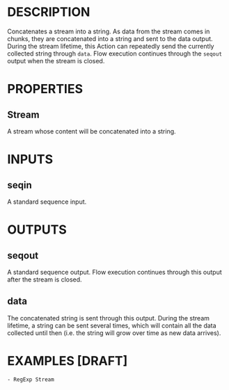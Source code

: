# DESCRIPTION

Concatenates a stream into a string. As data from the stream comes in chunks, they are concatenated into a string and sent to the data output. During the stream lifetime, this Action can repeatedly send the currently collected string through `data`. Flow execution continues through the `seqout` output when the stream is closed.

# PROPERTIES

## Stream

A stream whose content will be concatenated into a string.

# INPUTS

## seqin

A standard sequence input.

# OUTPUTS

## seqout

A standard sequence output. Flow execution continues through this output after the stream is closed.

## data

The concatenated string is sent through this output.
During the stream lifetime, a string can be sent several times, which will contain all the data collected until then (i.e. the string will grow over time as new data arrives).

# EXAMPLES [DRAFT]

    - RegExp Stream
